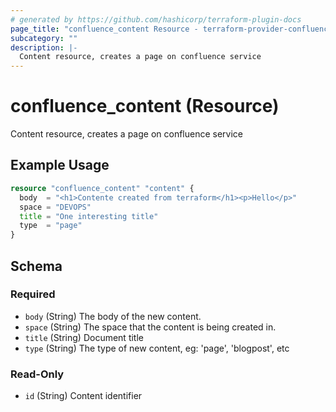 ```yaml
---
# generated by https://github.com/hashicorp/terraform-plugin-docs
page_title: "confluence_content Resource - terraform-provider-confluence"
subcategory: ""
description: |-
  Content resource, creates a page on confluence service
---
```


# confluence_content (Resource)

Content resource, creates a page on confluence service

## Example Usage

```terraform
resource "confluence_content" "content" {
  body  = "<h1>Contente created from terraform</h1><p>Hello</p>"
  space = "DEVOPS"
  title = "One interesting title"
  type  = "page"
}
```

<!-- schema generated by tfplugindocs -->
## Schema

### Required

- `body` (String) The body of the new content.
- `space` (String) The space that the content is being created in.
- `title` (String) Document title
- `type` (String) The type of new content, eg: 'page', 'blogpost', etc

### Read-Only

- `id` (String) Content identifier


